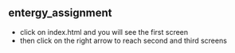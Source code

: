 ## entergy_assignment
- click on index.html and you will see the first screen
- then click on the right arrow to reach second and third screens
